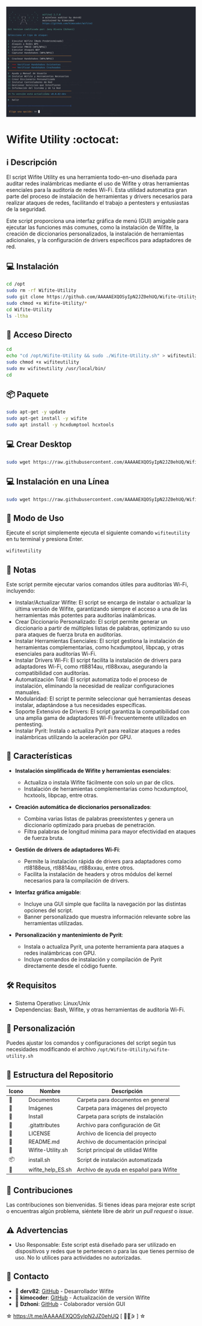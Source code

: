 ﻿![logo](https://github.com/AAAAAEXQOSyIpN2JZ0ehUQ/Wifite-Utility/blob/main/Imagenes/Wifite-Utility.png)

# Wifite Utility :octocat: 
## :information_source: Descripción
El script Wifite Utility es una herramienta todo-en-uno diseñada para auditar 
redes inalámbricas mediante el uso de Wifite y otras herramientas esenciales para 
la auditoría de redes Wi-Fi. Esta utilidad automatiza gran parte del proceso de 
instalación de herramientas y drivers necesarios para realizar ataques de redes, 
facilitando el trabajo a pentesters y entusiastas de la seguridad.

Este script proporciona una interfaz gráfica de menú (GUI) amigable para ejecutar 
las funciones más comunes, como la instalación de Wifite, la creación de 
diccionarios personalizados, la instalación de herramientas adicionales, y la 
configuración de drivers específicos para adaptadores de red.

## :computer: Instalación
```bash
cd /opt
sudo rm -rf Wifite-Utility
sudo git clone https://github.com/AAAAAEXQOSyIpN2JZ0ehUQ/Wifite-Utility.git
sudo chmod +x Wifite-Utility/*
cd Wifite-Utility
ls -ltha
```

## :key: Acceso Directo
```bash
cd
echo "cd /opt/Wifite-Utility && sudo ./Wifite-Utility.sh" > wifiteutility
sudo chmod +x wifiteutility
sudo mv wifiteutility /usr/local/bin/
cd
```

## :package: Paquete
```bash
sudo apt-get -y update
sudo apt-get install -y wifite
sudo apt install -y hcxdumptool hcxtools
```

## :computer: Crear Desktop
```bash
sudo wget https://raw.githubusercontent.com/AAAAAEXQOSyIpN2JZ0ehUQ/Wifite-Utility/refs/heads/main/Install/crear_guiwifite_desktop.sh -O - | sudo bash
```

## :computer: Instalación en una Línea
```bash
sudo wget https://raw.githubusercontent.com/AAAAAEXQOSyIpN2JZ0ehUQ/Wifite-Utility/main/install.sh -O - | sudo bash
```

## :rocket: Modo de Uso

Ejecute el script simplemente ejecuta el siguiente comando `wifiteutility`  en tu terminal y presiona Enter.

```bash
wifiteutility
```

## :bookmark_tabs: Notas
Este script permite ejecutar varios comandos útiles para auditorías Wi-Fi, incluyendo:

- Instalar/Actualizar Wifite: El script se encarga de instalar o actualizar la última versión de Wifite, garantizando siempre el acceso a una de las herramientas más potentes para auditorías inalámbricas.
- Crear Diccionario Personalizado: El script permite generar un diccionario a partir de múltiples listas de palabras, optimizando su uso para ataques de fuerza bruta en auditorías.
- Instalar Herramientas Esenciales: El script gestiona la instalación de herramientas complementarias, como hcxdumptool, libpcap, y otras esenciales para auditorías Wi-Fi.
- Instalar Drivers Wi-Fi: El script facilita la instalación de drivers para adaptadores Wi-Fi, como rtl8814au, rtl88xxau, asegurando la compatibilidad con auditorías.
- Automatización Total: El script automatiza todo el proceso de instalación, eliminando la necesidad de realizar configuraciones manuales.
- Modularidad: El script te permite seleccionar qué herramientas deseas instalar, adaptándose a tus necesidades específicas.
- Soporte Extensivo de Drivers: El script garantiza la compatibilidad con una amplia gama de adaptadores Wi-Fi frecuentemente utilizados en pentesting.
- Instalar Pyrit: Instala o actualiza Pyrit para realizar ataques a redes inalámbricas utilizando la aceleración por GPU.

## :star2: Características 

- **Instalación simplificada de Wifite y herramientas esenciales**:
  - Actualiza o instala Wifite fácilmente con solo un par de clics.
  - Instalación de herramientas complementarias como hcxdumptool, hcxtools, libpcap, entre otras.

- **Creación automática de diccionarios personalizados**:
  - Combina varias listas de palabras preexistentes y genera un diccionario optimizado para pruebas de penetración.
  - Filtra palabras de longitud mínima para mayor efectividad en ataques de fuerza bruta.

- **Gestión de drivers de adaptadores Wi-Fi**:
  - Permite la instalación rápida de drivers para adaptadores como rtl8188eus, rtl8814au, rtl88xxau, entre otros.
  - Facilita la instalación de headers y otros módulos del kernel necesarios para la compilación de drivers.

- **Interfaz gráfica amigable**:
  - Incluye una GUI simple que facilita la navegación por las distintas opciones del script.
  - Banner personalizado que muestra información relevante sobre las herramientas utilizadas.

- **Personalización y mantenimiento de Pyrit**:
  - Instala o actualiza Pyrit, una potente herramienta para ataques a redes inalámbricas con GPU.
  - Incluye comandos de instalación y compilación de Pyrit directamente desde el código fuente.

## :hammer_and_wrench: Requisitos 

- Sistema Operativo: Linux/Unix
- Dependencias: Bash, Wifite, y otras herramientas de auditoría Wi-Fi.

## :memo: Personalización

Puedes ajustar los comandos y configuraciones del script según tus necesidades modificando el archivo `/opt/Wifite-Utility/wifite-utility.sh`

## :open_file_folder: Estructura del Repositorio

| Icono            | Nombre              | Descripción                               |
|------------------|---------------------|-------------------------------------------|
| :file_folder:    | Documentos          | Carpeta para documentos en general        |
| :file_folder:    | Imágenes            | Carpeta para imágenes del proyecto        |
| :file_folder:    | Install             | Carpeta para scripts de instalación       |
| :page_facing_up: | .gitattributes      | Archivo para configuración de Git         |
| :page_facing_up: | LICENSE             | Archivo de licencia del proyecto          |
| :book:           | README.md           | Archivo de documentación principal        |
| :page_facing_up: | Wifite-Utility.sh   | Script principal de utilidad Wifite       |
| :package:        | install.sh          | Script de instalación automatizada        |
| :page_facing_up: | wifite_help_ES.sh   | Archivo de ayuda en español para Wifite   |

## :star2: Contribuciones

Las contribuciones son bienvenidas. Si tienes ideas para mejorar este script o encuentras algún problema, siéntete libre de abrir un *pull request* o *issue*.

## :warning: Advertencias

- Uso Responsable: Este script está diseñado para ser utilizado en dispositivos y redes que te pertenecen o para las que tienes permiso de uso. No lo utilices para actividades no autorizadas.

## :email: Contacto 
* :busts_in_silhouette: **derv82**: [GitHub](https://github.com/derv82/wifite) - Desarrollador  Wifite
* :busts_in_silhouette: **kimocoder**: [GitHub](https://github.com/kimocoder/wifite2) - Actualización de versión Wifite
* :busts_in_silhouette: **Dzhoni**: [GitHub](https://github.com/AAAAAEXQOSyIpN2JZ0ehUQ/Wifite-Utility) - Colaborador versión GUI

☆ https://t.me/AAAAAEXQOSyIpN2JZ0ehUQ [  ⃘⃤꙰✰ ] ☆
